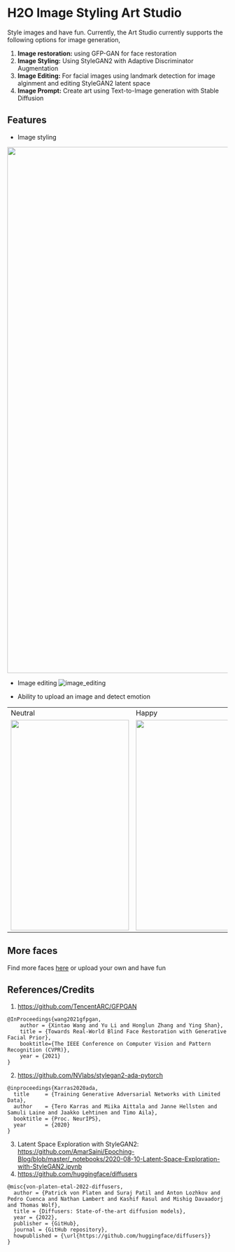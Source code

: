# H2O Image Styling Art Studio
Style images and have fun. 
Currently, the Art Studio currently supports the following options for image generation,
1. **Image restoration:** using GFP-GAN for face restoration
2. **Image Styling:** Using StyleGAN2 with Adaptive Discriminator Augmentation
3. **Image Editing:** For facial images using landmark detection for image alginment and editing StyleGAN2 latent space
4. **Image Prompt:** Create art using Text-to-Image generation with Stable Diffusion


## Features
- Image styling
<img width="1200" alt="" src="https://user-images.githubusercontent.com/1318029/174354513-cf58d0d2-d1dd-4d86-a95a-e73c1bc05c53.png">

- Image editing
![image_editing](https://user-images.githubusercontent.com/1318029/174355648-dbfee284-305c-4707-85e9-14fd9c1e4b97.gif)

- Ability to upload an image and detect emotion
<table>
  <tr>
     <td>Neutral</td>
     <td>Happy</td>
     <td>Sad</td>
  </tr>
  <tr>
    <td><img src="https://user-images.githubusercontent.com/1318029/174356894-e0d3633f-0e0d-4317-ad0e-ce9981bf167a.png" width=270 height=480></td>
    <td><img src="https://user-images.githubusercontent.com/1318029/174357382-0c9a4cbe-9680-4266-8445-81afc838f552.png" width=270 height=480></td>
    <td><img src="https://user-images.githubusercontent.com/1318029/174359514-26317b6f-5e1c-4f17-acc7-4ede68aafe6e.png" width=270 height=480></td>
  </tr>
 </table>


## More faces
Find more faces [here](https://drive.google.com/drive/folders/1tZUcXDBeOibC6jcMCtgRRz67pzrAHeHL) or upload your own and have fun


## References/Credits
1. https://github.com/TencentARC/GFPGAN
```
@InProceedings{wang2021gfpgan,
    author = {Xintao Wang and Yu Li and Honglun Zhang and Ying Shan},
    title = {Towards Real-World Blind Face Restoration with Generative Facial Prior},
    booktitle={The IEEE Conference on Computer Vision and Pattern Recognition (CVPR)},
    year = {2021}
}
```
2. https://github.com/NVlabs/stylegan2-ada-pytorch
```
@inproceedings{Karras2020ada,
  title     = {Training Generative Adversarial Networks with Limited Data},
  author    = {Tero Karras and Miika Aittala and Janne Hellsten and Samuli Laine and Jaakko Lehtinen and Timo Aila},
  booktitle = {Proc. NeurIPS},
  year      = {2020}
}
```
3. Latent Space Exploration with StyleGAN2: https://github.com/AmarSaini/Epoching-Blog/blob/master/_notebooks/2020-08-10-Latent-Space-Exploration-with-StyleGAN2.ipynb
4. https://github.com/huggingface/diffusers
```
@misc{von-platen-etal-2022-diffusers,
  author = {Patrick von Platen and Suraj Patil and Anton Lozhkov and Pedro Cuenca and Nathan Lambert and Kashif Rasul and Mishig Davaadorj and Thomas Wolf},
  title = {Diffusers: State-of-the-art diffusion models},
  year = {2022},
  publisher = {GitHub},
  journal = {GitHub repository},
  howpublished = {\url{https://github.com/huggingface/diffusers}}
}
```
